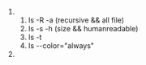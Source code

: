 1.  
	1. ls -R -a (recursive && all file)
	2. ls -s -h (size && humanreadable)
	3. ls -t
	4. ls --color="always"
2. 